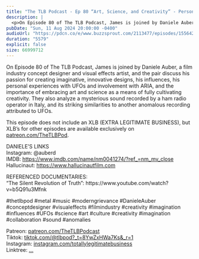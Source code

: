 ```yaml
---
title: "The TLB Podcast - Ep 80 “Art, Science, and Creativity” - Personal Experiences and Artistic Expression with Daniele Auber"
description: |
  <p>On Episode 80 of The TLB Podcast, James is joined by Daniele Auber, a film industry concept designer and visual effects artist, and the pair discuss his passion for creating imaginative, innovative designs, his influences, his personal experiences with UFOs and involvement with ARIA, and the importance of embracing art and science as a means of fully cultivating creativity. They also analyze a mysterious sound recorded by a ham radio operator in Italy, and its striking similarities to another anomalous recording attributed to UFOs.</p><p>This episode does not include an XLB (EXTRA LEGITIMATE BUSINESS), but XLB’s for other episodes are available exclusively on <a href='http://patreon.com/TheTLBPod'>patreon.com/TheTLBPod</a>.</p><p>DANIELE’S LINKS<br/>Instagram: @auberd<br/>IMDB: <a href='https://www.imdb.com/name/nm0041274/?ref_=nm_mv_close'>https://www.imdb.com/name/nm0041274/?ref_=nm_mv_close</a><br/>Hallucinaut: <a href='https://www.hallucinautfilm.com'>https://www.hallucinautfilm.com</a></p><p>REFERENCED DOCUMENTARIES:<br/>“The Silent Revolution of Truth”: https://www.youtube.com/watch?v=b5Q91u3Mfnk</p><p>#thetlbpod #metal #music #moderngrievance #DanieleAuber #conceptdesigner #visualeffects #filmindustry #creativity #imagination #influences #UFOs #science #art #culture #creativity #imagination #collaboration #sound #anomalies</p><p>Patreon: <a href='https://www.youtube.com/redirect?event=channel_description&amp;redir_token=QUFFLUhqbHJwOWd4SjlUSkRCaG9HTnBLUWtMaUVjRWd5Z3xBQ3Jtc0tuRGV5Nl9WT0l1eTZsdjhOQUVJTmR6RzJMWDhJeFhSOElCNTNQdTBwVk9Gd0N6RE5FMWNCNmZ4TXRhNHZhS0hzdEltdEppNUlpUTFCN1lSeGZQVFNwS2dlSkUxb2p6Ui1iTTVGYmY3NVZVY0hJNWFaNA&amp;q=https%3A%2F%2Fwww.patreon.com%2FTheTLBPodcast'>patreon.com/TheTLBPodcast</a><br/>Tiktok: <a href='https://www.youtube.com/redirect?event=channel_description&amp;redir_token=QUFFLUhqa3hqQTB0SGVhSl94YjdxZnhjMEN1eWk3OXYtd3xBQ3Jtc0ttZFFJYjAxMHlXeDFsWm54Mlk3S240d2VWUGwxWjQzSmdmM3VkX2g4aHk2eTYzX1VUN1FtcjFueW9hcXEtV3FLdTZRQzNwQUt6anBGbzFLMXVhc0s4LUp2WndRV1NnY3I4dEd4WkxpZ0ZfMHBwYkJYSQ&amp;q=https%3A%2F%2Fwww.tiktok.com%2F%40tlbpod%3F_t%3D8YwZxHWa7Ks%26_r%3D1'>tiktok.com/@tlbpod?_t=8YwZxHWa7Ks&amp;_r=1</a><br/>Instagram: <a href='https://www.youtube.com/redirect?event=channel_description&amp;redir_token=QUFFLUhqbm9fRUxibWVsdmNmazlnc3YtREhhb0xfSHZTd3xBQ3Jtc0ttVGVJX3VEeld4Y255MHc5d3d1S3pVc2RGbUVIQWZGX2lXR3FBSWl0dTZfbW54WUdnUUdtanBMcEowUzA3MmNUekdBWXIzNU9VVDhZbEctbzlMOEFqbnBFQS0wRHM3bGJyUE9Hczg4ZjFUVFpLZ3g5bw&amp;q=https%3A%2F%2Fwww.instagram.com%2Ftotallylegitimatebusiness%2F'>instagram.com/totallylegitimatebusiness</a><br/>Linktree: <a href='https://www.youtube.com/redirect?event=channel_description&amp;redir_token=QUFFLUhqbU5BOGhSR2I4SlVYTGJCSldXMnhpa0pNWWJuQXxBQ3Jtc0trSS1FaDl1ZHBQVVlndjI0eFVWcTlrUFNmRS1Ka1hNRkVZQnk1WWZNSlpHLVhRNWRIYVlCRmZaa2xEbmFPTlJMaHFSblZuTTItMkxEY0phSzJaMzk5YkhGb1JJVUtnZlBXQk14VlN1Ri1nbkRJQUVNbw&amp;q=linktr.ee%2Ftotallylegitimatebusiness'>...</a></p>
pubDate: "Sun, 11 Aug 2024 20:00:00 -0400"
audioUrl: "https://pdcn.co/e/www.buzzsprout.com/2113477/episodes/15564250-the-tlb-podcast-ep-80-art-science-and-creativity-personal-experiences-and-artistic-expression-with-daniele-auber.mp3"
duration: "5579"
explicit: false
size: 66999712
---
```


<p>On Episode 80 of The TLB Podcast, James is joined by Daniele Auber, a film industry concept designer and visual effects artist, and the pair discuss his passion for creating imaginative, innovative designs, his influences, his personal experiences with UFOs and involvement with ARIA, and the importance of embracing art and science as a means of fully cultivating creativity. They also analyze a mysterious sound recorded by a ham radio operator in Italy, and its striking similarities to another anomalous recording attributed to UFOs.</p><p>This episode does not include an XLB (EXTRA LEGITIMATE BUSINESS), but XLB’s for other episodes are available exclusively on <a href='http://patreon.com/TheTLBPod'>patreon.com/TheTLBPod</a>.</p><p>DANIELE’S LINKS<br/>Instagram: @auberd<br/>IMDB: <a href='https://www.imdb.com/name/nm0041274/?ref_=nm_mv_close'>https://www.imdb.com/name/nm0041274/?ref_=nm_mv_close</a><br/>Hallucinaut: <a href='https://www.hallucinautfilm.com'>https://www.hallucinautfilm.com</a></p><p>REFERENCED DOCUMENTARIES:<br/>“The Silent Revolution of Truth”: https://www.youtube.com/watch?v=b5Q91u3Mfnk</p><p>#thetlbpod #metal #music #moderngrievance #DanieleAuber #conceptdesigner #visualeffects #filmindustry #creativity #imagination #influences #UFOs #science #art #culture #creativity #imagination #collaboration #sound #anomalies</p><p>Patreon: <a href='https://www.youtube.com/redirect?event=channel_description&amp;redir_token=QUFFLUhqbHJwOWd4SjlUSkRCaG9HTnBLUWtMaUVjRWd5Z3xBQ3Jtc0tuRGV5Nl9WT0l1eTZsdjhOQUVJTmR6RzJMWDhJeFhSOElCNTNQdTBwVk9Gd0N6RE5FMWNCNmZ4TXRhNHZhS0hzdEltdEppNUlpUTFCN1lSeGZQVFNwS2dlSkUxb2p6Ui1iTTVGYmY3NVZVY0hJNWFaNA&amp;q=https%3A%2F%2Fwww.patreon.com%2FTheTLBPodcast'>patreon.com/TheTLBPodcast</a><br/>Tiktok: <a href='https://www.youtube.com/redirect?event=channel_description&amp;redir_token=QUFFLUhqa3hqQTB0SGVhSl94YjdxZnhjMEN1eWk3OXYtd3xBQ3Jtc0ttZFFJYjAxMHlXeDFsWm54Mlk3S240d2VWUGwxWjQzSmdmM3VkX2g4aHk2eTYzX1VUN1FtcjFueW9hcXEtV3FLdTZRQzNwQUt6anBGbzFLMXVhc0s4LUp2WndRV1NnY3I4dEd4WkxpZ0ZfMHBwYkJYSQ&amp;q=https%3A%2F%2Fwww.tiktok.com%2F%40tlbpod%3F_t%3D8YwZxHWa7Ks%26_r%3D1'>tiktok.com/@tlbpod?_t=8YwZxHWa7Ks&amp;_r=1</a><br/>Instagram: <a href='https://www.youtube.com/redirect?event=channel_description&amp;redir_token=QUFFLUhqbm9fRUxibWVsdmNmazlnc3YtREhhb0xfSHZTd3xBQ3Jtc0ttVGVJX3VEeld4Y255MHc5d3d1S3pVc2RGbUVIQWZGX2lXR3FBSWl0dTZfbW54WUdnUUdtanBMcEowUzA3MmNUekdBWXIzNU9VVDhZbEctbzlMOEFqbnBFQS0wRHM3bGJyUE9Hczg4ZjFUVFpLZ3g5bw&amp;q=https%3A%2F%2Fwww.instagram.com%2Ftotallylegitimatebusiness%2F'>instagram.com/totallylegitimatebusiness</a><br/>Linktree: <a href='https://www.youtube.com/redirect?event=channel_description&amp;redir_token=QUFFLUhqbU5BOGhSR2I4SlVYTGJCSldXMnhpa0pNWWJuQXxBQ3Jtc0trSS1FaDl1ZHBQVVlndjI0eFVWcTlrUFNmRS1Ka1hNRkVZQnk1WWZNSlpHLVhRNWRIYVlCRmZaa2xEbmFPTlJMaHFSblZuTTItMkxEY0phSzJaMzk5YkhGb1JJVUtnZlBXQk14VlN1Ri1nbkRJQUVNbw&amp;q=linktr.ee%2Ftotallylegitimatebusiness'>...</a></p>

